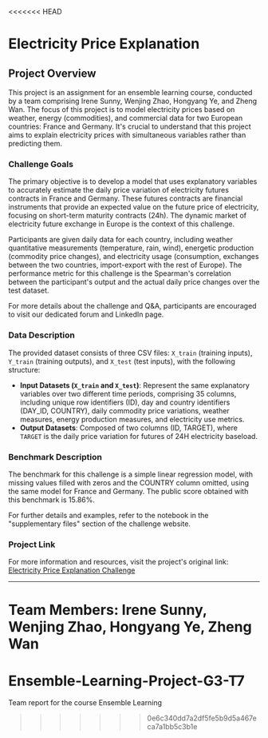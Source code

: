 <<<<<<< HEAD
# Electricity Price Explanation

## Project Overview

This project is an assignment for an ensemble learning course, conducted by a team comprising Irene Sunny, Wenjing Zhao, Hongyang Ye, and Zheng Wan. The focus of this project is to model electricity prices based on weather, energy (commodities), and commercial data for two European countries: France and Germany. It's crucial to understand that this project aims to explain electricity prices with simultaneous variables rather than predicting them.

### Challenge Goals

The primary objective is to develop a model that uses explanatory variables to accurately estimate the daily price variation of electricity futures contracts in France and Germany. These futures contracts are financial instruments that provide an expected value on the future price of electricity, focusing on short-term maturity contracts (24h). The dynamic market of electricity future exchange in Europe is the context of this challenge.

Participants are given daily data for each country, including weather quantitative measurements (temperature, rain, wind), energetic production (commodity price changes), and electricity usage (consumption, exchanges between the two countries, import-export with the rest of Europe). The performance metric for this challenge is the Spearman's correlation between the participant's output and the actual daily price changes over the test dataset.

For more details about the challenge and Q&A, participants are encouraged to visit our dedicated forum and LinkedIn page.

### Data Description

The provided dataset consists of three CSV files: `X_train` (training inputs), `Y_train` (training outputs), and `X_test` (test inputs), with the following structure:

- **Input Datasets (`X_train` and `X_test`)**: Represent the same explanatory variables over two different time periods, comprising 35 columns, including unique row identifiers (ID), day and country identifiers (DAY_ID, COUNTRY), daily commodity price variations, weather measures, energy production measures, and electricity use metrics.
- **Output Datasets**: Composed of two columns (ID, TARGET), where `TARGET` is the daily price variation for futures of 24H electricity baseload.

### Benchmark Description

The benchmark for this challenge is a simple linear regression model, with missing values filled with zeros and the COUNTRY column omitted, using the same model for France and Germany. The public score obtained with this benchmark is 15.86%.

For further details and examples, refer to the notebook in the "supplementary files" section of the challenge website.

### Project Link

For more information and resources, visit the project's original link: [Electricity Price Explanation Challenge](https://challengedata.ens.fr/participants/challenges/97/)

---
**Team Members**: Irene Sunny, Wenjing Zhao, Hongyang Ye, Zheng Wan
=======
# Ensemble-Learning-Project-G3-T7
Team report for the course Ensemble Learning
>>>>>>> 0e6c340dd7a2df5fe5b9d5a467eca7a1bb5c3b1e
